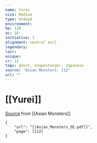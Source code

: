 ```yaml
---
name: Yurei
size: Medium
type: Undead
environment: 
hp: 110
ac: 18
initiative: 3
alignment: neutral evil
legendary: 
lair: 
unique: 
cr: 12
tags: ghost, shapechanger, Japanese
source: "Asian Monsters: 112"
url: ""
---
```

# [[Yurei]]

[Source](zotero://open-pdf/library/items/2YJ39RUI?page=112) from [[Asian Monsters]]

```pdf
{
	"url": "[[Asian_Monsters_5E.pdf]]",
	"page": [112]
}
```

